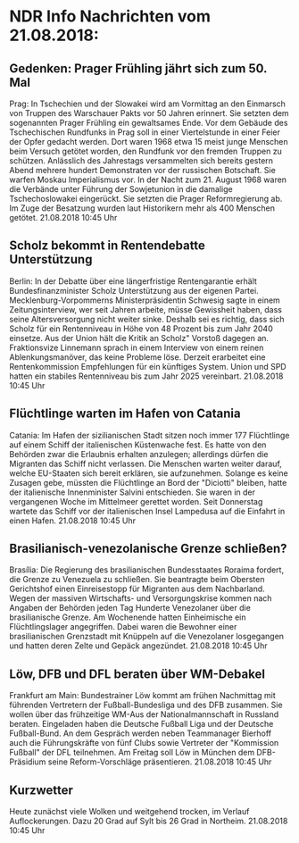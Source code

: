 # NDR Info Nachrichten vom 21.08.2018:


## Gedenken: Prager Frühling jährt sich zum 50. Mal
Prag:    In Tschechien und der Slowakei wird am Vormittag an den Einmarsch von Truppen des Warschauer Pakts vor 50 Jahren erinnert. Sie setzten dem sogenannten Prager Frühling ein gewaltsames Ende. Vor dem Gebäude des Tschechischen Rundfunks in Prag soll in einer Viertelstunde in einer Feier der Opfer gedacht werden. Dort waren 1968 etwa 15 meist junge Menschen beim Versuch getötet worden, den Rundfunk vor den fremden Truppen zu schützen. Anlässlich des Jahrestags versammelten sich bereits gestern Abend mehrere hundert Demonstraten vor der russischen Botschaft. Sie warfen Moskau Imperialismus vor. In der Nacht zum 21. August 1968 waren die Verbände unter Führung der Sowjetunion in die damalige Tschechoslowakei eingerückt. Sie setzten die Prager Reformregierung ab. Im Zuge der Besatzung wurden laut Historikern mehr als 400 Menschen getötet. 21.08.2018 10:45 Uhr 

## Scholz bekommt in Rentendebatte Unterstützung
Berlin: In der Debatte über eine längerfristige Rentengarantie erhält Bundesfinanzminister Scholz Unterstützung aus der eigenen Partei. Mecklenburg-Vorpommerns Ministerpräsidentin Schwesig sagte in einem Zeitungsinterview, wer seit Jahren arbeite, müsse Gewissheit haben, dass seine Altersversorgung nicht weiter sinke. Deshalb sei es richtig, dass sich Scholz für ein Rentenniveau in Höhe von 48 Prozent bis zum Jahr 2040 einsetze. Aus der Union hält die Kritik an Scholz" Vorstoß dagegen an. Fraktionsvize Linnemann sprach in einem Interview von einem reinen Ablenkungsmanöver, das keine Probleme löse. Derzeit erarbeitet eine Rentenkommission Empfehlungen für ein künftiges System. Union und SPD hatten ein stabiles Rentenniveau bis zum Jahr 2025 vereinbart. 21.08.2018 10:45 Uhr 

## Flüchtlinge warten im Hafen von Catania
Catania: Im Hafen der sizilianischen Stadt sitzen noch immer 177 Flüchtlinge auf einem Schiff der italienischen Küstenwache fest. Es hatte von den Behörden zwar die Erlaubnis erhalten anzulegen; allerdings dürfen die Migranten das Schiff nicht verlassen. Die Menschen warten weiter darauf, welche EU-Staaten sich bereit erklären, sie aufzunehmen. Solange es keine Zusagen gebe, müssten die Flüchtlinge an Bord der "Diciotti" bleiben, hatte der italienische Innenminister Salvini entschieden. Sie waren in der vergangenen Woche im Mittelmeer gerettet worden. Seit Donnerstag wartete das Schiff vor der italienischen Insel Lampedusa auf die Einfahrt in einen Hafen. 21.08.2018 10:45 Uhr 

## Brasilianisch-venezolanische Grenze schließen?
Brasília: Die Regierung des brasilianischen Bundesstaates Roraima fordert, die Grenze zu Venezuela zu schließen. Sie beantragte beim Obersten Gerichtshof einen Einreisestopp für Migranten aus dem Nachbarland. Wegen der massiven Wirtschafts- und Versorgungskrise kommen nach Angaben der Behörden jeden Tag Hunderte Venezolaner über die brasilianische Grenze. Am Wochenende hatten Einheimische ein Flüchtlingslager angegriffen. Dabei waren die Bewohner einer brasilianischen Grenzstadt mit Knüppeln auf die Venezolaner losgegangen und hatten deren Zelte und Gepäck angezündet. 21.08.2018 10:45 Uhr 

## Löw, DFB und DFL beraten über WM-Debakel
Frankfurt am Main: Bundestrainer Löw kommt am frühen Nachmittag mit führenden Vertretern der Fußball-Bundesliga und des DFB zusammen. Sie wollen über das frühzeitige WM-Aus der Nationalmannschaft in Russland beraten. Eingeladen haben die Deutsche Fußball Liga und der Deutsche Fußball-Bund. An dem Gespräch werden neben Teammanager Bierhoff auch die Führungskräfte von fünf Clubs sowie Vertreter der "Kommission Fußball" der DFL teilnehmen. Am Freitag soll Löw in München dem DFB-Präsidium seine Reform-Vorschläge präsentieren. 21.08.2018 10:45 Uhr 

## Kurzwetter
Heute zunächst viele Wolken und weitgehend trocken, im Verlauf Auflockerungen. Dazu 20 Grad auf Sylt bis 26 Grad in Northeim. 21.08.2018 10:45 Uhr 
